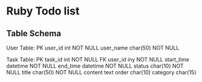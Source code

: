 # Ruby Todo list

## Table Schema

User Table:
PK  user_id int NOT NULL
    user_name char(50) NOT NULL
    
Task Table:
PK  task_id int NOT NULL
FK  user_id iny NOT NULL
    start_time datetime NOT NULL
    end_time datetime NOT NULL
    status char(10) NOT NULL
    title char(50) NOT NULL
    content text
    order char(10)
    category char(15)
